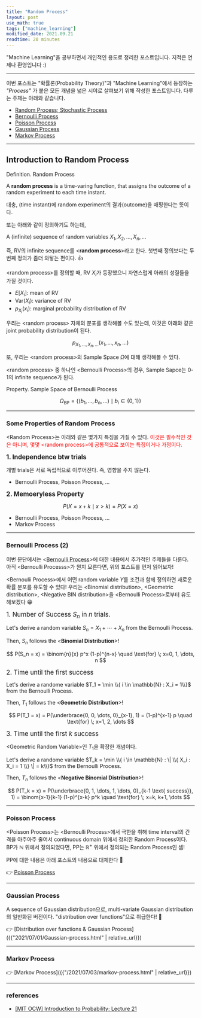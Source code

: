 ```yaml
---
title: "Random Process"
layout: post
use_math: true
tags: ["machine_learning"]
modified_date: 2021.09.21
readtime: 20 minutes
---
```




"Machine Learning"을 공부하면서 개인적인 용도로 정리한 포스트입니다. 지적은 언제나 환영입니다 :)

<hr/>

이번 포스트는 "확률론(Probability Theory)"과 "Machine Learning"에서 등장하는 *"Process"* 가 붙은 모든 개념을 넓은 시야로 살펴보기 위해 작성한 포스트입니다. 다루는 주제는 아래와 같습니다.

- [Random Process; Stochastic Process](#introduction-to-random-process)
- [Bernoulli Process](#bernoulli-process-2)
- [Poisson Process](#poisson-process)
- [Gaussian Process](#gaussian-process)
- [Markov Process](#markov-process)

<hr/>

## Introduction to Random Process

<div class="definition" markdown="1">

<span class="statement-title">Definition.</span> Random Process<br>

A **random process** is a time-varing function, that assigns the outcome of a random experiment to each time instant.

</div>

대충, (time instant)에 random experiment의 결과(outcome)을 매핑한다는 뜻이다.

또는 아래와 같이 정의하기도 하는데,

<div class="definition" markdown="1">

A (infinite) sequence of random variables $X_1, X_2, \dots, X_n, \dots$

</div>

즉, RV의 infinite sequence를 \<**random process**\>라고 한다. 첫번째 정의보다는 두번째 정의가 좀더 와닿는 편이다. 👍

\<random process\>를 정의할 때, RV $X_i$가 등장했으니 자연스럽게 아래의 성질들을 가질 것이다.

- $E[X_i]$: mean of RV
- $\text{Var}(X_i)$: variance of RV
- $p_{X_i} (x_i)$: marginal probability distribution of RV

우리는 \<random process\> 자체의 분포를 생각해볼 수도 있는데, 이것은 아래와 같은 joint probability distribution이 된다.

$$
p_{X_1, \dots, X_n, \dots} (x_1, \dots, x_n, \dots)
$$

또, 우리는 \<random process\>의 Sample Space $\Omega$에 대해 생각해볼 수 있다.

\<random process\> 중 하나인 \<Bernoulli Process\>의 경우, Sample Sapce는 0-1의 infinite sequence가 된다.

<div class="theorem" markdown="1">

<span class="statement-title">Property.</span> Sample Space of Bernoulli Process<br>

$$
\Omega_{\text{BP}} 
= \left\{ 
  (b_1, \dots, b_n, \dots ) \mid b_i \in \{ 0, 1 \}
  \right\}
$$

</div>

<hr/>

### Some Properties of Random Process

\<Random Process\>는 아래와 같은 몇가지 특징을 가질 수 있다. <span style="color: red">이것은 필수적인 것은 아니며, 몇몇 \<random process\>에 공통적으로 보이는 특징이거나 가정이다.</span>

<big>**1. Independence btw trials**</big>

개별 trials은 서로 독립적으로 이루어진다. 즉, 영향을 주지 않는다.

- Bernoulli Process, Poisson Process, ...

<big>**2. Memoeryless Property**</big>

$$
P(X = x + k \mid x > k) = P(X = x)
$$

- Bernoulli Process, Poisson Process, ...
- Markov Process

<hr/>

### Bernoulli Process (2)

이번 문단에서는 \<[Bernoulli Process](https://bluehorn07.github.io/mathematics/2021/03/25/poisson-distribution.html#bernoulli-process)\>에 대한 내용에서 추가적인 주제들을 다룬다. 아직 \<Bernoulli Processs\>가 뭔지 모른다면, 위의 포스트를 먼저 읽어보자!

\<Bernoulii Process\>에서 어떤 random variable $Y$를 조건과 함께 정의하면 새로운 확률 분포를 유도할 수 있다! 우리는 \<Binomial distribution\>, \<Geometric distribution\>, \<Negative BIN distribution\>을 \<Bernoulli Process\>로부터 유도해보겠다 😁

<div class="theorem" markdown="1">

<big>1. Number of Success $S_n$ in $n$ trials.</big>

Let's derive a random variable $S_n = X_1 + \cdots + X_n$ from the Bernoulli Process.

Then, $S_n$ follows the \<**Binomial Distribution**\>!

$$
P(S_n = x) = \binom{n}{x} p^x (1-p)^{n-x} \quad \text{for} \; x=0, 1, \dots, n
$$

</div>

<div class="theorem" markdown="1">

<big>2. Time until the first success</big>

Let's derive a randome variable $T_1 = \min \\{ i \in \mathbb{N} : X_i = 1\\}$ from the Bernoulli Process.

Then, $T_1$ follows the \<**Geometric Distribution**\>!

$$
P(T_1 = x) = P(\underbrace{0, 0, \dots, 0}_{x-1}, 1) = (1-p)^{x-1} p \quad \text{for} \; x=1, 2, \dots
$$

</div>

<div class="theorem" markdown="1">

<big>3. Time until the first $k$ success</big>

\<Geometric Random Variable\>인 $T_1$을 확장한 개념이다. 

Let's derive a randome variable $T_k = \min \\{ i \in \mathbb{N} : \| \\{ X_i : X_i = 1 \\} \| = k\\}$ from the Bernoulli Process.

Then, $T_n$ follows the \<**Negative Binomial Distribution**\>!

$$
P(T_k = x) = P(\underbrace{0, 1, \dots, 1, \dots, 0}_{k-1 \text{ success}}, 1) = \binom{x-1}{k-1} (1-p)^{x-k} p^k \quad \text{for} \; x=k, k+1, \dots
$$

</div>

<hr/>

### Poisson Process

\<Poisson Process\>는 \<Bernoulli Process\>에서 극한을 취해 time interval의 간격을 아주아주 줄여서 continuous domain 위에서 정의한 Random Process이다. <span class="half_HL">BP가 $\mathbb{N}$ 위에서 정의되었다면, PP는 $\mathbb{R^{+}}$ 위에서 정의되는 Random Process</span>인 셈!

PP에 대한 내용은 아래 포스트의 내용으로 대체한다 🙏

👉 [Poisson Process](https://bluehorn07.github.io/mathematics/2021/03/25/poisson-distribution.html#poisson-process)

<hr/>

### Gaussian Process

A sequence of Gaussian distribution으로, multi-variate Gaussian distribution의 일반화된 버전이다. "distribution over functions"으로 취급한다! 💪

👉 [Distribution over functions & Gaussian Process]({{"2021/07/01/Gaussian-process.html" | relative_url}})

<hr/>

### Markov Process

👉 [Markov Process]({{"/2021/07/03/markov-process.html" | relative_url}})

<hr/>

### references

- [[MIT OCW] Introduction to Probability: Lecture 21](https://ocw.mit.edu/resources/res-6-012-introduction-to-probability-spring-2018/part-iii-random-processes/MITRES_6_012S18_L21AS.pdf)



